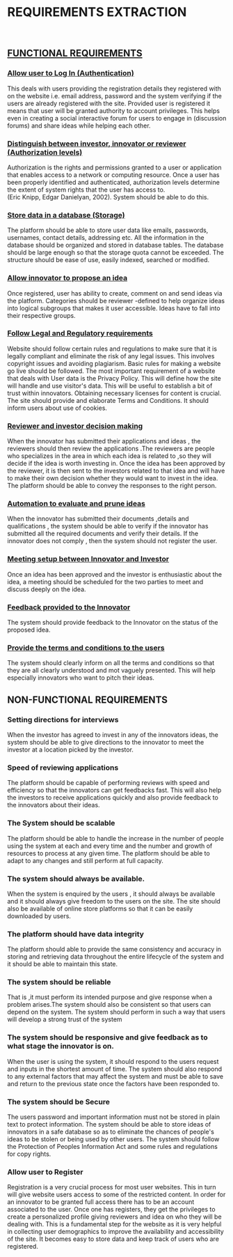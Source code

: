 # REQUIREMENTS EXTRACTION
 
## <u> <b> FUNCTIONAL REQUIREMENTS </u> </b>

### <u> <b>Allow user to Log In (Authentication) </u> </b>

This deals with users providing the registration details they registered with on the website i.e. email address, password and the system verifying if the users are already registered with the site. Provided user is registered it means that user will be granted authority to account privileges. This helps even in creating a social interactive forum for users to engage in (discussion forums) and share ideas while helping each other.

### <u> <b> Distinguish between investor, innovator or reviewer (Authorization levels) </u> </b>

Authorization is the rights and permissions granted to a user or application that enables access to a network or computing resource. Once a user has been properly identified and authenticated, authorization levels determine the extent of system rights that the user has access to.(Eric Knipp, Edgar Danielyan, 2002). System should be able to do this.

### <u> <b> Store data in a database (Storage) </u> </b>

The platform should be able to store user data like emails, passwords, usernames, contact details, addressing etc. All the information in the database should be organized and stored in database tables. The database should be large enough  so that the storage quota cannot be exceeded. The structure should be ease of use, easily indexed, searched or modified.

### <u> <b> Allow innovator to propose an idea </u> </b>

Once registered, user has ability to create, comment on and send ideas via the platform. Categories should be reviewer -defined to help organize ideas into logical subgroups that makes it user accessible. Ideas have to fall into their respective groups.  

### <u> <b> Follow Legal and Regulatory requirements </u> </b>

Website should follow certain rules and regulations to make sure that it is legally compliant and eliminate the risk of any legal issues. This involves copyright issues and avoiding plagiarism. Basic rules for making a website go live should be followed. The most important requirement of a website that deals with User data is the Privacy Policy. This will define how the site will handle and use visitor's data. This will be useful to establish a bit of trust within innovators. Obtaining necessary licenses for content is crucial. The site should provide and elaborate Terms and Conditions. It should inform users about use of cookies.
 
### <u> <b> Reviewer and investor decision making </u> </b>

When the innovator has submitted their applications and ideas , the reviewers should then review the applications .The reviewers are people who specializes in the area in which each idea is related to ,so they will decide if the idea is worth investing in. Once the idea has been approved by the reviewer, it is then sent to the investors related to that idea and will have to make their own decision whether they would want to invest in the idea. The platform should be able to convey the responses to the right person.  

### <u> <b> Automation to evaluate and prune ideas </u> </b>

When the innovator has submitted their documents ,details and qualifications , the system should be able to verify if the innovator has submitted all the required documents and verify their details. If the innovator does not comply , then the system should not register the user.  

### <u> <b> Meeting setup between Innovator and Investor </u> </b>

Once an idea has been approved and the investor is enthusiastic about the idea, a meeting should be scheduled for the two parties to meet and discuss deeply on the idea.

### <u> <b> Feedback provided to the Innovator </u> </b>

The system should provide feedback to the Innovator on the status of the proposed idea. 

### <u> <b> Provide the terms and conditions to the users </u> </b>

The system should clearly inform on all the terms and conditions so that they are all clearly understood and mot vaguely presented. This will help especially innovators who want to pitch their ideas.

## NON-FUNCTIONAL REQUIREMENTS

### Setting directions for interviews

When the investor has agreed to invest in any of the innovators ideas, the system should be able to give directions to the innovator to meet the investor at a location picked by the investor.

### Speed of reviewing applications
The platform should be capable of performing reviews with speed and efficiency so that the innovators can get feedbacks fast. This will also help the investors to receive applications quickly and also provide feedback to the innovators about their ideas. 

### The System should be scalable
The platform should be able to handle the increase in the number of people using the system at each and every time and the number and growth of resources to process at any given time. The platform should be able to adapt to any changes and still perform at full capacity. 

### The system should always be available.
When the system is enquired by the users , it should always be available and it should always give freedom to the users on the site. The site should also be available of online store platforms so that it can be easily downloaded by users. 

### The platform should have data integrity 
The platform should  able to provide the same consistency and accuracy in storing and retrieving data throughout the entire lifecycle of the system and it should be able to maintain this state.
### The system should be reliable
That  is ,it must perform its intended purpose and give response when a problem arises.The system should also be consistent so that users can depend on the system. The system should perform in such a way that users will develop a strong trust of the system

### The system should be responsive and give feedback as to what stage the innovator is on. 
When the user is using the system, it should  respond to the users request and inputs in the shortest amount of time. The system should also respond to any external factors that may affect the system and must be able to save and return to the previous state once the factors have been responded to.

### The system should be Secure
The users password and important information must not be stored in plain text to protect information. The system should be able to store ideas of innovators in a safe database so as to eliminate the chances of people's ideas to be stolen or being used by other users. The system should  follow the Protection of Peoples Information  Act and some rules and regulations for copy rights.

### Allow user to Register 

Registration is a very crucial process for most user websites. This in turn will give website users access to some of the  restricted content. In order for an innovator to be granted full access there has to be an account associated to the user. Once one has registers, they get the privileges to create a personalized profile giving reviewers and idea on who they will be dealing with. This is a fundamental step for the website as it is very helpful in collecting user demographics to improve the availability and accessibility of the site. It becomes easy to store data and keep track of users who are registered.